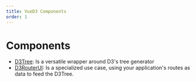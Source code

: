 ```yaml
---
title: VueD3 Components
order: 1
---
```


# Components

- [D3Tree](./VueD3/D3Tree): Is a versatile wrapper around D3's tree generator
- [D3RouterUI](./VueD3/D3RouterUI): Is a specialized use case, using your application's routes as data to feed the D3Tree. 